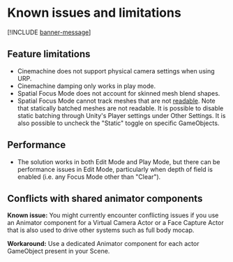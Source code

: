 # Known issues and limitations

[!INCLUDE [banner-message](banner-message.md)]

## Feature limitations

* Cinemachine does not support physical camera settings when using URP.
* Cinemachine damping only works in play mode.
* Spatial Focus Mode does not account for skinned mesh blend shapes.
* Spatial Focus Mode cannot track meshes that are not [readable](https://docs.unity3d.com/ScriptReference/Mesh-isReadable.html). Note that statically batched meshes are not readable. It is possible to disable static batching through Unity's Player settings under Other Settings. It is also possible to uncheck the "Static" toggle on specific GameObjects.

## Performance

* The solution works in both Edit Mode and Play Mode, but there can be performance issues in Edit Mode, particularly when depth of field is enabled (i.e. any Focus Mode other than "Clear").

## Conflicts with shared animator components

**Known issue:** You might currently encounter conflicting issues if you use an Animator component for a Virtual Camera Actor or a Face Capture Actor that is also used to drive other systems such as full body mocap.

**Workaround:** Use a dedicated Animator component for each actor GameObject present in your Scene.
